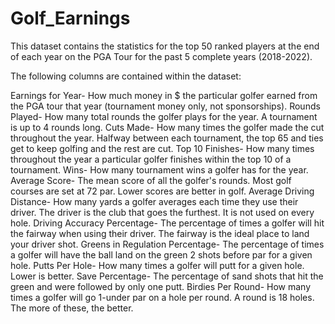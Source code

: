 # Golf_Earnings


This dataset contains the statistics for the top 50 ranked players at the end of each year on the PGA Tour for the past 5 complete years (2018-2022). 

The following columns are contained within the dataset:

Earnings for Year- How much money in $ the particular golfer earned from the PGA tour that year (tournament money only, not sponsorships).
Rounds Played- How many total rounds the golfer plays for the year. A tournament is up to 4 rounds long. 
Cuts Made- How many times the golfer made the cut throughout the year. Halfway between each tournament, the top 65 and ties get to keep golfing and the rest are cut.
Top 10 Finishes- How many times throughout the year a particular golfer finishes within the top 10 of a tournament.
Wins- How many tournament wins a golfer has for the year.
Average Score- The mean score of all the golfer's rounds. Most golf courses are set at 72 par. Lower scores are better in golf.
Average Driving Distance- How many yards a golfer averages each time they use their driver. The driver is the club that goes the furthest. It is not used on every hole.
Driving Accuracy Percentage- The percentage of times a golfer will hit the fairway when using their driver. The fairway is the ideal place to land your driver shot.
Greens in Regulation Percentage- The percentage of times a golfer will have the ball land on the green 2 shots before par for a given hole.
Putts Per Hole- How many times a golfer will putt for a given hole. Lower is better.
Save Percentage- The percentage of sand shots that hit the green and were followed by only one putt.
Birdies Per Round- How many times a golfer will go 1-under par on a hole per round. A round is 18 holes. The more of these, the better.
